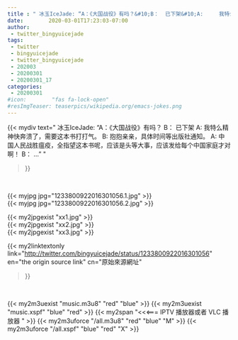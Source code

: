 ```yaml
---
title : " 冰玉IceJade: “A：《大国战役》有吗？&#10;B：  已下架&#10;A:     我特么精神快奔溃了，需要这本书打打气。&#10;B:      抱抱亲亲，具体时间等出版社通知。&#10;A:     中国人民战胜瘟疫，全指望这本书呢，应该是头等大事，应该发给每个中国家庭才对啊！&#10;B：   ...”  "
date:        2020-03-01T17:23:03-07:00
author:
 - twitter_bingyuicejade
tags:
 - twitter
 - bingyuicejade
 - twitter_bingyuicejade
 - 202003
 - 20200301
 - 20200301_17
categories:
 - 20200301
#icon:        "fas fa-lock-open"
#resImgTeaser: teaserpics/wikipedia.org/emacs-jokes.png
---
```


{{< mydiv text=" 冰玉IceJade: “A：《大国战役》有吗？&#10;B：  已下架&#10;A:     我特么精神快奔溃了，需要这本书打打气。&#10;B:      抱抱亲亲，具体时间等出版社通知。&#10;A:     中国人民战胜瘟疫，全指望这本书呢，应该是头等大事，应该发给每个中国家庭才对啊！&#10;B：   ...”  "
>}}
<br>


 {{< myjpg jpg="1233800922016301056.1.jpg" >}}<br>  {{< myjpg jpg="1233800922016301056.2.jpg" >}}<br> 

{{< my2jpgexist "xx1.jpg" >}}<br>
{{< my2jpgexist "xx2.jpg" >}}<br>
{{< my2jpgexist "xx3.jpg" >}}<br>


{{< my2linktextonly link="http://twitter.com/bingyuicejade/status/1233800922016301056"
en="the origin source link" cn="原始來源網址"
>}}


<br>

{{< my2m3uexist "music.m3u8" "red"  "blue" >}} {{< my2m3uexist "music.xspf" "blue" "red"  >}} {{< my2span "<<<=== IPTV 播放器或者 VLC 播放器 " >}} {{< my2m3uforce "/all.m3u8" "red"  "blue" "M" >}} {{< my2m3uforce "/all.xspf" "blue" "red"  "X" >}} 
